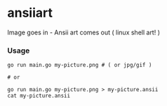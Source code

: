 # ansiiart

Image goes in - Ansii art comes out ( linux shell art! )

### Usage

    go run main.go my-picture.png # ( or jpg/gif )

    # or

    go run main.go my-picture.png > my-picture.ansii
    cat my-picture.ansii
